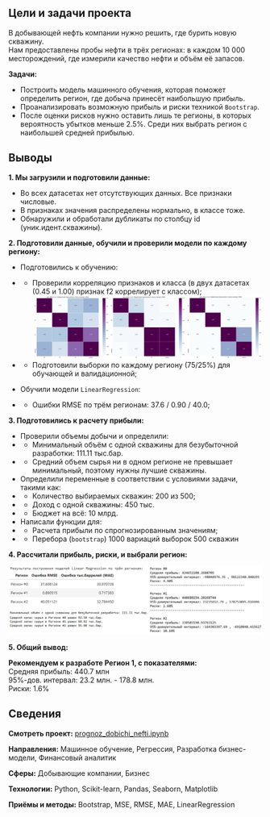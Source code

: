 ## Цели и задачи проекта

В добывающей нефть компании нужно решить, где бурить новую скважину.<br/>Нам предоставлены пробы нефти в трёх регионах: в каждом 10 000 месторождений, где измерили качество нефти и объём её запасов. 

**Задачи:**
- Построить модель машинного обучения, которая поможет определить регион, где добыча принесёт наибольшую прибыль.
- Проанализировать возможную прибыль и риски техникой `Bootstrap`.
- После оценки рисков нужно оставить лишь те регионы, в которых вероятность убытков меньше 2.5%. Среди них выбрать регион с наибольшей средней прибылью.

## Выводы

**1. Мы  загрузили и подготовили данные:**
- Во всех датасетах нет отсутствующих данных. Все признаки числовые.
- В признаках значения распределены нормально, в классе тоже.
- Обнаружили и обработали дубликаты по столбцу id (уник.идент.скважины).


**2. Подготовили данные, обучили и проверили модели по каждому региону:**

- Подготовились к обучению:
- - Проверили корреляцию признаков и класса (в двух датасетах (0.45 и 1.00) признак f2 коррелирует с классом);
![](data/chart1.jpg)
- - Подготовили выборки по каждому региону (75/25%) для обучающей и валидационной;

- Обучили модели `LinearRegression`:
- - Ошибки RMSE по трём регионам: 37.6 / 0.90 / 40.0;


**3. Подготовились к расчету прибыли:**
- Проверили объемы добычи и определили:
- - Минимальный объём с одной скважины для безубыточной разработки: 111.11 тыс.бар.
- - Средний объем сырья ни в одном регионе не превышает минимальный, поэтому нужны лучшие скважины.
- Определили переменные в соответствии с условиями задачи, такими как:
- - Количество выбираемых скважин: 200 из 500;
- - Доход с одной скважины: 450 тыс.
- - Бюджет на всё: 10 млрд.
- Написали функции для:
- - Расчета прибыли по спрогнозированным значениям;
- - Перебора (`bootstrap`) 1000 вариаций выборок 500 скважин


**4. Рассчитали прибыль, риски, и выбрали регион:**

![](data/chart2.jpg)


**5. Общий вывод:**

**Рекомендуем к разработе Регион 1, с показателями:**<br/>Средняя прибыль: 440.7 млн<br/>95%-дов. интервал: 23.2 млн. - 178.8 млн.<br/>Риски: 1.6%


## Сведения

**Смотреть проект:** [prognoz_dobichi_nefti.ipynb](prognoz_dobichi_nefti.ipynb)

**Направления:** Машинное обучение, Регрессия, Разработка бизнес-модели, Финансовый аналитик

**Сферы:** Добывающие компании, Бизнес

**Технологии:** Python, Scikit-learn, Pandas, Seaborn, Matplotlib

**Приёмы и методы:** Bootstrap, MSE, RMSE, MAE, LinearRegression




